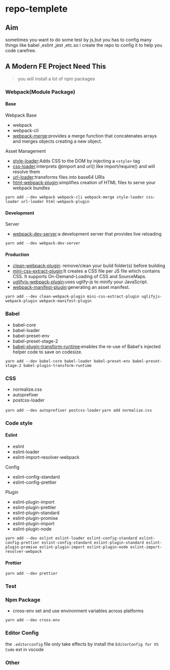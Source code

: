 # repo-templete

## Aim

sometimes you want to do some test by js,but you has to config many things like babel ,eslint ,jest ,etc.so i create the repo to config it to help you code carefree.

## A Modern FE Project Need This

> you will install a lot of npm packages

### Webpack(Module Package)

#### Base

Webpack Base

- webpack
- webpack-cli
- [webpack-merge](https://github.com/survivejs/webpack-merge):provides a merge function that concatenates arrays and merges objects creating a new object.

Asset Management

- [style-loader](https://github.com/webpack-contrib/style-loader):Adds CSS to the DOM by injecting a `<style>` tag
- [css-loader](https://github.com/webpack-contrib/css-loader):interprets @import and url() like import/require() and will resolve them
- [url-loader](https://github.com/webpack-contrib/url-loader):transforms files into base64 URIs
- [html-webpack-plugin](https://github.com/jantimon/html-webpack-plugin):simplifies creation of HTML files to serve your webpack bundles

`yarn add --dev webpack webpack-cli webpack-merge style-loader css-loader url-loader html-webpack-plugin`

#### Development

Server

- [webpack-dev-server](https://github.com/webpack/webpack-dev-server):a development server that provides live reloading

`yarn add --dev webpack-dev-server`

#### Production

- [clean-webpack-plugin](https://github.com/johnagan/clean-webpack-plugin): remove/clean your build folder(s) before building
- [mini-css-extract-plugin](https://github.com/webpack-contrib/mini-css-extract-plugin):It creates a CSS file per JS file which contains CSS. It supports On-Demand-Loading of CSS and SourceMaps.
- [uglifyjs-webpack-plugin](https://github.com/webpack-contrib/uglifyjs-webpack-plugin):uses uglify-js to minify your JavaScript.
- [webpack-manifest-plugin](https://github.com/danethurber/webpack-manifest-plugin):generating an asset manifest.

`yarn add --dev clean-webpack-plugin mini-css-extract-plugin uglifyjs-webpack-plugin webpack-manifest-plugin`

### Babel

- babel-core
- babel-loader
- babel-preset-env
- babel-preset-stage-2
- [babel-plugin-transform-runtime](https://babeljs.io/docs/en/babel-plugin-transform-runtime):enables the re-use of Babel's injected helper code to save on codesize.

`yarn add --dev babel-core babel-loader babel-preset-env babel-preset-stage-2 babel-plugin-transform-runtime`

### CSS

- normalize.css
- autoprefixer
- postcss-loader

`yarn add --dev autoprefixer postcss-loader`
`yarn add normalize.css`

### Code style

#### Eslint

- eslint
- eslint-loader
- eslint-import-resolver-webpack

Config

- eslint-config-standard
- eslint-config-prettier


Plugin

- eslint-plugin-import
- eslint-plugin-prettier
- eslint-plugin-standard
- eslint-plugin-promise
- eslint-plugin-import
- eslint-plugin-node

`yarn add --dev eslint eslint-loader eslint-config-standard eslint-config-prettier eslint-config-standard eslint-plugin-standard eslint-plugin-promise eslint-plugin-import eslint-plugin-node eslint-import-resolver-webpack`

#### Prettier

`yarn add --dev prettier `

### Test

### Npm Package

- cross-env
  set and use environment variables across platforms

`yarn add --dev cross-env`

### Editor Config

the `.editorconfig` file only take effects by install the `EditorConfig for VS Code` ext in vscode

### Other
